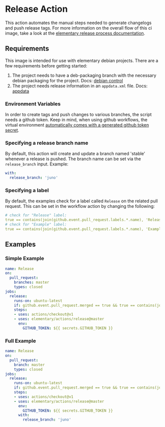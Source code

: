 # Release Action

This action automates the manual steps needed to generate changelogs and push release tags.
For more information on the overall flow of this ci image, take a look at the [elementary release process documentation](https://github.com/elementary/os/wiki/Release-Process).

## Requirements

This image is intended for use with elementary debian projects. There are a few requirements before getting started:

  1. The project needs to have a deb-packaging branch with the necessary debian packaging for the project. Docs: [debian control](https://elementary.io/docs/code/getting-started#debian-control)
  2. The project needs release information in an `appdata.xml` file. Docs: [appdata](https://elementary.io/docs/code/getting-started#appdata)

### Environment Variables

In order to create tags and push changes to various branches, the script needs a github token. Keep in mind, when using github workflows, the virtual environment [automatically comes with a generated github token secret](https://help.github.com/en/articles/virtual-environments-for-github-actions#github_token-secret).

### Specifying a release branch name

By default, this action will create and update a branch named 'stable' whenever a release is pushed. The branch name can be set via the `release_branch` input. Example:

```yaml
with:
  release_branch: 'juno'
```

### Specifying a label

By default, the examples check for a label called `Release` on the related pull request. This can be set in the workflow action by changing the following:

```yaml
# check for "Release" label:
true == contains(join(github.event.pull_request.labels.*.name), 'Release')
# check for "Example" label:
true == contains(join(github.event.pull_request.labels.*.name), 'Example')

```

## Examples

### Simple Example

```yaml
name: Release
on:
  pull_request:
    branches: master
    types: closed
jobs:
  release:
    runs-on: ubuntu-latest
    if: github.event.pull_request.merged == true && true == contains(join(github.event.pull_request.labels.*.name), 'Release')
    steps:
    - uses: actions/checkout@v1
    - uses: elementary/actions/release@master
      env:
        GITHUB_TOKEN: ${{ secrets.GITHUB_TOKEN }}
```

### Full Example

```yaml
name: Release
on:
  pull_request:
    branch: master
    types: closed
jobs:
  release:
    runs-on: ubuntu-latest
    if: github.event.pull_request.merged == true && true == contains(join(github.event.pull_request.labels.*.name), 'Release')
    steps:
    - uses: actions/checkout@v1
    - uses: elementary/actions/release@master
      env:
        GITHUB_TOKEN: ${{ secrets.GITHUB_TOKEN }}
      with:
        release_branch: 'juno'
```
